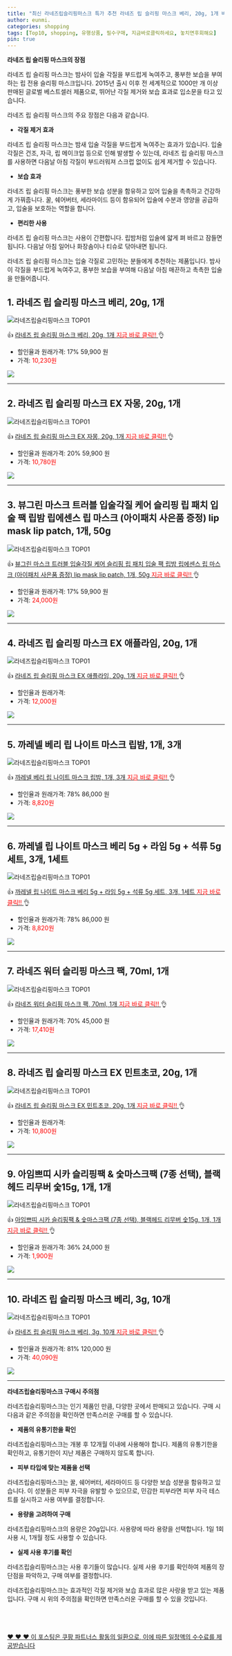 ```yaml
---
title: "최신 라네즈립슬리핑마스크 특가 추천 라네즈 립 슬리핑 마스크 베리, 20g, 1개 비교 장점"
author: eunmi.
categories: shopping
tags: [Top10, shopping, 유행상품, 필수구매, 지금바로클릭하세요, 놓치면후회해요]
pin: true
---
```

**라네즈 립 슬리핑 마스크의 장점**

라네즈 립 슬리핑 마스크는 밤사이 입술 각질을 부드럽게 녹여주고, 풍부한 보습을 부여하는 립 전용 슬리핑 마스크입니다. 2015년 출시 이후 전 세계적으로 1000만 개 이상 판매된 글로벌 베스트셀러 제품으로, 뛰어난 각질 제거와 보습 효과로 입소문을 타고 있습니다.

라네즈 립 슬리핑 마스크의 주요 장점은 다음과 같습니다.

* **각질 제거 효과**

라네즈 립 슬리핑 마스크는 밤새 입술 각질을 부드럽게 녹여주는 효과가 있습니다. 입술 각질은 건조, 자극, 립 메이크업 등으로 인해 발생할 수 있는데, 라네즈 립 슬리핑 마스크를 사용하면 다음날 아침 각질이 부드러워져 스크럽 없이도 쉽게 제거할 수 있습니다.

* **보습 효과**

라네즈 립 슬리핑 마스크는 풍부한 보습 성분을 함유하고 있어 입술을 촉촉하고 건강하게 가꿔줍니다. 꿀, 쉐어버터, 세라마이드 등이 함유되어 입술에 수분과 영양을 공급하고, 입술을 보호하는 역할을 합니다.

* **편리한 사용**

라네즈 립 슬리핑 마스크는 사용이 간편합니다. 립밤처럼 입술에 얇게 펴 바르고 잠들면 됩니다. 다음날 아침 일어나 화장솜이나 티슈로 닦아내면 됩니다.

라네즈 립 슬리핑 마스크는 입술 각질로 고민하는 분들에게 추천하는 제품입니다. 밤사이 각질을 부드럽게 녹여주고, 풍부한 보습을 부여해 다음날 아침 매끈하고 촉촉한 입술을 만들어줍니다.

   

## 1. 라네즈 립 슬리핑 마스크 베리, 20g, 1개

![라네즈립슬리핑마스크 TOP01](https://thumbnail8.coupangcdn.com/thumbnails/remote/230x230ex/image/retail/images/4362184889450893-195f8aba-5a49-4374-80f4-9841d3be3ab4.jpg)


👍 [라네즈 립 슬리핑 마스크 베리, 20g, 1개 <font color=red> 지금 바로 클릭!! </font> ](https://link.coupang.com/re/AFFSDP?lptag=AF3617701&subid=GithubCoopas&pageKey=5562162664&traceid=V0-153&itemId=8825451468&vendorItemId=76045793502) 👌 


- 할인율과 원래가격: 17%  59,900   원
- 가격: <span style='color:red'>10,230원</span>

[![](/discount_price.png)](https://link.coupang.com/re/AFFSDP?lptag=AF3617701&subid=GithubCoopas&pageKey=5562162664&traceid=V0-153&itemId=8825451468&vendorItemId=76045793502)

---


   

## 2. 라네즈 립 슬리핑 마스크 EX 자몽, 20g, 1개

![라네즈립슬리핑마스크 TOP01](https://thumbnail10.coupangcdn.com/thumbnails/remote/230x230ex/image/retail/images/1478072308410-af13dcfc-07b8-4b31-8afc-7cc285213c44.jpg)


👍 [라네즈 립 슬리핑 마스크 EX 자몽, 20g, 1개 <font color=red> 지금 바로 클릭!! </font> ](https://link.coupang.com/re/AFFSDP?lptag=AF3617701&subid=GithubCoopas&pageKey=5562162465&traceid=V0-153&itemId=8825450644&vendorItemId=76045793946) 👌 


- 할인율과 원래가격: 20%  59,900   원
- 가격: <span style='color:red'>10,780원</span>

[![](/discount_price.png)](https://link.coupang.com/re/AFFSDP?lptag=AF3617701&subid=GithubCoopas&pageKey=5562162465&traceid=V0-153&itemId=8825450644&vendorItemId=76045793946)

---


   

## 3. 뷰그린 마스크 트러블 입술각질 케어 슬리핑 립 패치 입술 팩 립밤 립에센스 립 마스크 (아이패치 사은품 증정) lip mask lip patch, 1개, 50g

![라네즈립슬리핑마스크 TOP01](https://thumbnail9.coupangcdn.com/thumbnails/remote/230x230ex/image/vendor_inventory/55ad/b3c5cc7ce5a97d8c85678baf7df4b5584f0437817a8d8c6b48138373402a.png)


👍 [뷰그린 마스크 트러블 입술각질 케어 슬리핑 립 패치 입술 팩 립밤 립에센스 립 마스크 (아이패치 사은품 증정) lip mask lip patch, 1개, 50g <font color=red> 지금 바로 클릭!! </font> ](https://link.coupang.com/re/AFFSDP?lptag=AF3617701&subid=GithubCoopas&pageKey=6237814349&traceid=V0-153&itemId=12572834895&vendorItemId=79840989190) 👌 


- 할인율과 원래가격: 17%  59,900   원
- 가격: <span style='color:red'>24,000원</span>

[![](/discount_price.png)](https://link.coupang.com/re/AFFSDP?lptag=AF3617701&subid=GithubCoopas&pageKey=6237814349&traceid=V0-153&itemId=12572834895&vendorItemId=79840989190)

---


   

## 4. 라네즈 립 슬리핑 마스크 EX 애플라임, 20g, 1개

![라네즈립슬리핑마스크 TOP01](https://thumbnail7.coupangcdn.com/thumbnails/remote/230x230ex/image/retail/images/1630373625885-de62f6a9-412b-44fb-b3f4-b6425fe38728.jpg)


👍 [라네즈 립 슬리핑 마스크 EX 애플라임, 20g, 1개 <font color=red> 지금 바로 클릭!! </font> ](https://link.coupang.com/re/AFFSDP?lptag=AF3617701&subid=GithubCoopas&pageKey=5562162577&traceid=V0-153&itemId=8825451057&vendorItemId=76045793360) 👌 


- 할인율과 원래가격: 
- 가격: <span style='color:red'>12,000원</span>

[![](/discount_price.png)](https://link.coupang.com/re/AFFSDP?lptag=AF3617701&subid=GithubCoopas&pageKey=5562162577&traceid=V0-153&itemId=8825451057&vendorItemId=76045793360)

---


   

## 5. 까레넬 베리 립 나이트 마스크 립밤, 1개, 3개

![라네즈립슬리핑마스크 TOP01](https://thumbnail6.coupangcdn.com/thumbnails/remote/230x230ex/image/retail/images/5458729539242234-e23c69ed-1027-4679-9ba2-7d18c4d7f712.jpg)


👍 [까레넬 베리 립 나이트 마스크 립밤, 1개, 3개 <font color=red> 지금 바로 클릭!! </font> ](https://link.coupang.com/re/AFFSDP?lptag=AF3617701&subid=GithubCoopas&pageKey=47948734&traceid=V0-153&itemId=169814892&vendorItemId=3404670646) 👌 


- 할인율과 원래가격: 78%  86,000   원
- 가격: <span style='color:red'>8,820원</span>

[![](/discount_price.png)](https://link.coupang.com/re/AFFSDP?lptag=AF3617701&subid=GithubCoopas&pageKey=47948734&traceid=V0-153&itemId=169814892&vendorItemId=3404670646)

---


   

## 6. 까레넬 립 나이트 마스크 베리 5g + 라임 5g + 석류 5g 세트, 3개, 1세트

![라네즈립슬리핑마스크 TOP01](https://thumbnail7.coupangcdn.com/thumbnails/remote/230x230ex/image/retail/images/11362880431524587-641a5e28-d67b-41bd-b408-158d430e8dbb.jpg)


👍 [까레넬 립 나이트 마스크 베리 5g + 라임 5g + 석류 5g 세트, 3개, 1세트 <font color=red> 지금 바로 클릭!! </font> ](https://link.coupang.com/re/AFFSDP?lptag=AF3617701&subid=GithubCoopas&pageKey=6139093581&traceid=V0-153&itemId=11761780196&vendorItemId=79035594292) 👌 


- 할인율과 원래가격: 78%  86,000   원
- 가격: <span style='color:red'>8,820원</span>

[![](/discount_price.png)](https://link.coupang.com/re/AFFSDP?lptag=AF3617701&subid=GithubCoopas&pageKey=6139093581&traceid=V0-153&itemId=11761780196&vendorItemId=79035594292)

---


   

## 7. 라네즈 워터 슬리핑 마스크 팩, 70ml, 1개

![라네즈립슬리핑마스크 TOP01](https://thumbnail10.coupangcdn.com/thumbnails/remote/230x230ex/image/retail/images/2023/05/02/16/0/8543a2f6-84aa-4016-8b89-c64f839d205c.jpg)


👍 [라네즈 워터 슬리핑 마스크 팩, 70ml, 1개 <font color=red> 지금 바로 클릭!! </font> ](https://link.coupang.com/re/AFFSDP?lptag=AF3617701&subid=GithubCoopas&pageKey=7308383403&traceid=V0-153&itemId=18717635128&vendorItemId=85850580433) 👌 


- 할인율과 원래가격: 70%  45,000   원
- 가격: <span style='color:red'>17,410원</span>

[![](/discount_price.png)](https://link.coupang.com/re/AFFSDP?lptag=AF3617701&subid=GithubCoopas&pageKey=7308383403&traceid=V0-153&itemId=18717635128&vendorItemId=85850580433)

---


   

## 8. 라네즈 립 슬리핑 마스크 EX 민트초코, 20g, 1개

![라네즈립슬리핑마스크 TOP01](https://thumbnail8.coupangcdn.com/thumbnails/remote/230x230ex/image/retail/images/1960551203811-f9b070c3-4e3a-49fa-b17c-7f91c1de2a09.png)


👍 [라네즈 립 슬리핑 마스크 EX 민트초코, 20g, 1개 <font color=red> 지금 바로 클릭!! </font> ](https://link.coupang.com/re/AFFSDP?lptag=AF3617701&subid=GithubCoopas&pageKey=5562162671&traceid=V0-153&itemId=8825451512&vendorItemId=76045792221) 👌 


- 할인율과 원래가격: 
- 가격: <span style='color:red'>10,800원</span>

[![](/discount_price.png)](https://link.coupang.com/re/AFFSDP?lptag=AF3617701&subid=GithubCoopas&pageKey=5562162671&traceid=V0-153&itemId=8825451512&vendorItemId=76045792221)

---


   

## 9. 아임쁘띠 시카 슬리핑팩 & 숯마스크팩 (7종 선택), 블랙헤드 리무버 숯15g, 1개, 1개

![라네즈립슬리핑마스크 TOP01](https://thumbnail10.coupangcdn.com/thumbnails/remote/230x230ex/image/vendor_inventory/a7f7/2d33bffe94982dd3a6e6b02ddb7726bf281cb4ac7f9107a4ffe5e9a1259a.JPG)


👍 [아임쁘띠 시카 슬리핑팩 & 숯마스크팩 (7종 선택), 블랙헤드 리무버 숯15g, 1개, 1개 <font color=red> 지금 바로 클릭!! </font> ](https://link.coupang.com/re/AFFSDP?lptag=AF3617701&subid=GithubCoopas&pageKey=7474124686&traceid=V0-153&itemId=19508453329&vendorItemId=86617373947) 👌 


- 할인율과 원래가격: 36%  24,000   원
- 가격: <span style='color:red'>1,900원</span>

[![](/discount_price.png)](https://link.coupang.com/re/AFFSDP?lptag=AF3617701&subid=GithubCoopas&pageKey=7474124686&traceid=V0-153&itemId=19508453329&vendorItemId=86617373947)

---


   

## 10. 라네즈 립 슬리핑 마스크 베리, 3g, 10개

![라네즈립슬리핑마스크 TOP01](https://thumbnail8.coupangcdn.com/thumbnails/remote/230x230ex/image/vendor_inventory/0008/54ca2c1240f368c7726ca9cd233e86916b43375fd15474d93d229e8fac20.jpg)


👍 [라네즈 립 슬리핑 마스크 베리, 3g, 10개 <font color=red> 지금 바로 클릭!! </font> ](https://link.coupang.com/re/AFFSDP?lptag=AF3617701&subid=GithubCoopas&pageKey=5562162664&traceid=V0-153&itemId=20393664930&vendorItemId=87476334001) 👌 


- 할인율과 원래가격: 81%  120,000   원
- 가격: <span style='color:red'>40,090원</span>

[![](/discount_price.png)](https://link.coupang.com/re/AFFSDP?lptag=AF3617701&subid=GithubCoopas&pageKey=5562162664&traceid=V0-153&itemId=20393664930&vendorItemId=87476334001)

---
**라네즈립슬리핑마스크 구매시 주의점**

라네즈립슬리핑마스크는 인기 제품인 만큼, 다양한 곳에서 판매되고 있습니다. 구매 시 다음과 같은 주의점을 확인하면 만족스러운 구매를 할 수 있습니다.

* **제품의 유통기한을 확인**

라네즈립슬리핑마스크는 개봉 후 12개월 이내에 사용해야 합니다. 제품의 유통기한을 확인하고, 유통기한이 지난 제품은 구매하지 않도록 합니다.

* **피부 타입에 맞는 제품을 선택**

라네즈립슬리핑마스크는 꿀, 쉐어버터, 세라마이드 등 다양한 보습 성분을 함유하고 있습니다. 이 성분들은 피부 자극을 유발할 수 있으므로, 민감한 피부라면 피부 자극 테스트를 실시하고 사용 여부를 결정합니다.

* **용량을 고려하여 구매**

라네즈립슬리핑마스크의 용량은 20g입니다. 사용량에 따라 용량을 선택합니다. 1일 1회 사용 시, 1개월 정도 사용할 수 있습니다.

* **실제 사용 후기를 확인**

라네즈립슬리핑마스크는 사용 후기들이 많습니다. 실제 사용 후기를 확인하여 제품의 장단점을 파악하고, 구매 여부를 결정합니다.

라네즈립슬리핑마스크는 효과적인 각질 제거와 보습 효과로 많은 사랑을 받고 있는 제품입니다. 구매 시 위의 주의점을 확인하면 만족스러운 구매를 할 수 있을 것입니다.<br><br><br><br><br> [ ❤ ❤ ❤ 이 포스팅은 쿠팡 파트너스 활동의 일환으로, 이에 따른 일정액의 수수료를 제공받습니다](https://link.coupang.com/a/bcEFyh)